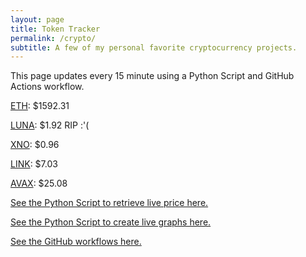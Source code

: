 ```yaml
---
layout: page
title: Token Tracker
permalink: /crypto/
subtitle: A few of my personal favorite cryptocurrency projects.
---
```


 This page updates every 15 minute using a Python Script and GitHub Actions workflow.


<!--BEGINCRYPTOINPUT-->
[ETH](https://smfxfc.github.io/crypto/eth.html): $1592.31

[LUNA](https://smfxfc.github.io/crypto/luna.html): $1.92 RIP :'(

[XNO](https://smfxfc.github.io/crypto/xno.html): $0.96

[LINK](https://smfxfc.github.io/crypto/link.html): $7.03

[AVAX](https://smfxfc.github.io/crypto/avax.html): $25.08

<!--ENDCRYPTOINPUT-->
 
 
[See the Python Script to retrieve live price here.](https://github.com/smfxfc/smfxfc.github.io/blob/master/src/get_cryptos.py)

[See the Python Script to create live graphs here.](https://github.com/smfxfc/smfxfc.github.io/blob/master/src/graph_crypto.py)

[See the GitHub workflows here.](https://github.com/smfxfc/smfxfc.github.io/blob/master/.github/workflows/)
